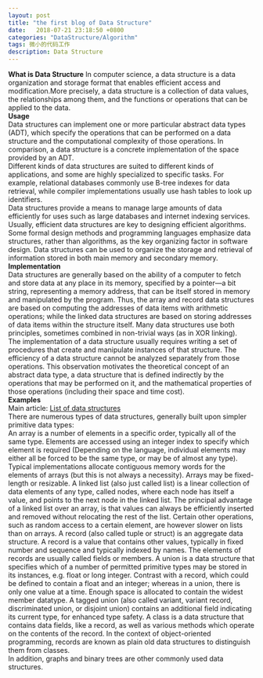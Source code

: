 ```yaml
---
layout: post
title: "the first blog of Data Structure"
date:   2018-07-21 23:18:50 +0800
categories: "DataStructure/Algorithm"
tags: 微小的代码工作
description: Data Structure
---
```

**What is Data Structure**
In computer science, a data structure is a data organization and storage format that enables efficient access and modification.More precisely, a data structure is a collection of data values, the relationships among them, and the functions or operations that can be applied to the data.
<br/> 
**Usage**
<br/> 
Data structures can implement one or more particular abstract data types (ADT), which specify the operations that can be performed on a data structure and the computational complexity of those operations. In comparison, a data structure is a concrete implementation of the space provided by an ADT.
<br/> 
Different kinds of data structures are suited to different kinds of applications, and some are highly specialized to specific tasks. For example, relational databases commonly use B-tree indexes for data retrieval, while compiler implementations usually use hash tables to look up identifiers.
<br/> 
Data structures provide a means to manage large amounts of data efficiently for uses such as large databases and internet indexing services. Usually, efficient data structures are key to designing efficient algorithms. Some formal design methods and programming languages emphasize data structures, rather than algorithms, as the key organizing factor in software design. Data structures can be used to organize the storage and retrieval of information stored in both main memory and secondary memory.
<br/> 
**Implementation**
<br/> 
Data structures are generally based on the ability of a computer to fetch and store data at any place in its memory, specified by a pointer—a bit string, representing a memory address, that can be itself stored in memory and manipulated by the program. Thus, the array and record data structures are based on computing the addresses of data items with arithmetic operations; while the linked data structures are based on storing addresses of data items within the structure itself. Many data structures use both principles, sometimes combined in non-trivial ways (as in XOR linking).
<br/> 
The implementation of a data structure usually requires writing a set of procedures that create and manipulate instances of that structure. The efficiency of a data structure cannot be analyzed separately from those operations. This observation motivates the theoretical concept of an abstract data type, a data structure that is defined indirectly by the operations that may be performed on it, and the mathematical properties of those operations (including their space and time cost).
</br>
**Examples**
</br>
Main article: [List of data structures](https://en.wikipedia.org/wiki/List_of_data_structures)
<br/> 
There are numerous types of data structures, generally built upon simpler primitive data types:
<br/> 
    An array is a number of elements in a specific order, typically all of the same type. Elements are accessed using an integer index to specify which element is required (Depending on the language, individual elements may either all be forced to be the same type, or may be of almost any type). Typical implementations allocate contiguous memory words for the elements of arrays (but this is not always a necessity). Arrays may be fixed-length or resizable.
    A linked list (also just called list) is a linear collection of data elements of any type, called nodes, where each node has itself a value, and points to the next node in the linked list. The principal advantage of a linked list over an array, is that values can always be efficiently inserted and removed without relocating the rest of the list. Certain other operations, such as random access to a certain element, are however slower on lists than on arrays.
    A record (also called tuple or struct) is an aggregate data structure. A record is a value that contains other values, typically in fixed number and sequence and typically indexed by names. The elements of records are usually called fields or members.
    A union is a data structure that specifies which of a number of permitted primitive types may be stored in its instances, e.g. float or long integer. Contrast with a record, which could be defined to contain a float and an integer; whereas in a union, there is only one value at a time. Enough space is allocated to contain the widest member datatype.
    A tagged union (also called variant, variant record, discriminated union, or disjoint union) contains an additional field indicating its current type, for enhanced type safety.
    A class is a data structure that contains data fields, like a record, as well as various methods which operate on the contents of the record. In the context of object-oriented programming, records are known as plain old data structures to distinguish them from classes.
<br/> 
In addition, graphs and binary trees are other commonly used data structures. 
